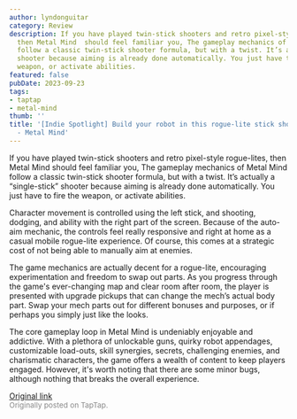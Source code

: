 ```yaml
---
author: lyndonguitar
category: Review
description: If you have played twin-stick shooters and retro pixel-style rogue-lites,
  then Metal Mind  should feel familiar you, The gameplay mechanics of Metal Mind
  follow a classic twin-stick shooter formula, but with a twist. It’s actually a “single-stick”
  shooter because aiming is already done automatically. You just have to fire the
  weapon, or activate abilities.
featured: false
pubDate: 2023-09-23
tags:
- taptap
- metal-mind
thumb: ''
title: '[Indie Spotlight] Build your robot in this rogue-lite stick shooter | Impressions
  - Metal Mind'
---
```


If you have played twin-stick shooters and retro pixel-style rogue-lites, then Metal Mind  should feel familiar you, The gameplay mechanics of Metal Mind follow a classic twin-stick shooter formula, but with a twist. It’s actually a “single-stick” shooter because aiming is already done automatically. You just have to fire the weapon, or activate abilities.

Character movement is controlled using the left stick, and shooting, dodging, and ability with the right part of the screen. Because of the auto-aim mechanic, the controls feel really responsive and right at home as a casual mobile rogue-lite experience. Of course, this comes at a strategic cost of not being able to manually aim at enemies.

The game mechanics are actually decent for a rogue-lite, encouraging experimentation and freedom to swap out parts. As you progress through the game's ever-changing map and clear room after room, the player is presented with upgrade pickups that can change the mech’s actual body part. Swap your mech parts out for different bonuses and purposes, or if perhaps you simply just like the looks.

The core gameplay loop in Metal Mind is undeniably enjoyable and addictive. With a plethora of unlockable guns, quirky robot appendages, customizable load-outs, skill synergies, secrets, challenging enemies, and charismatic characters, the game offers a wealth of content to keep players engaged. However, it's worth noting that there are some minor bugs, although nothing that breaks the overall experience.

[Original link](https://www.taptap.io/post/6336368)<br><span style="font-size: 0.95em; color: #888;">Originally posted on TapTap.</span>